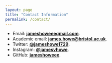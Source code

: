 ```yaml
---
layout: page
title: "Contact Information"
permalink: /contact/
---
```


* Email: **[jameshoweeegmail.com](mailto:jameshoweeegmail.com)**.
* Academic email: **[james.howe@bristol.ac.uk](mailto:james.howe@bristol.ac.uk)**.
* Twitter: **[@jameshowe1729](https://twitter.com/JamesHowe1729)**.
* Instagram: **[@jamesvhowe](https://www.instagram.com/jamesvhowe/)**.
* GitHub: **[jameshoweee](https://github.com/jameshoweee)**.

